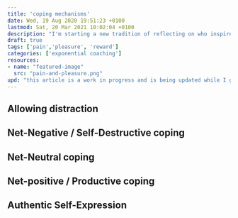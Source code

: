 ```yaml
---
title: 'coping mechanisms'
date: Wed, 19 Aug 2020 19:51:23 +0100
lastmod: Sat, 20 Mar 2021 10:02:04 +0100
description: "I'm starting a new tradition of reflecting on who inspired me in the past year and why."
draft: true
tags: ['pain','pleasure', 'reward']
categories: ['exponential coaching']
resources:
- name: "featured-image"
  src: "pain-and-pleasure.png"
upd: "this article is a work in progress and is being updated while I go through some experiences myself."
---
```


## Allowing distraction

## Net-Negative / Self-Destructive coping

## Net-Neutral coping

## Net-positive / Productive coping

## Authentic Self-Expression
